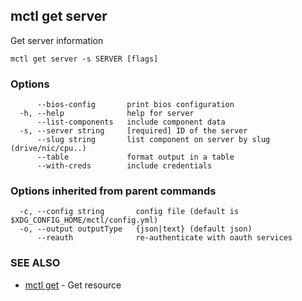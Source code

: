 [Auto generated by spf13/cobra]: <>

## mctl get server

Get server information

```
mctl get server -s SERVER [flags]
```

### Options

```
      --bios-config       print bios configuration
  -h, --help              help for server
      --list-components   include component data
  -s, --server string     [required] ID of the server
      --slug string       list component on server by slug (drive/nic/cpu..)
      --table             format output in a table
      --with-creds        include credentials
```

### Options inherited from parent commands

```
  -c, --config string       config file (default is $XDG_CONFIG_HOME/mctl/config.yml)
  -o, --output outputType   {json|text} (default json)
      --reauth              re-authenticate with oauth services
```

### SEE ALSO

* [mctl get](mctl_get.md)	 - Get resource

